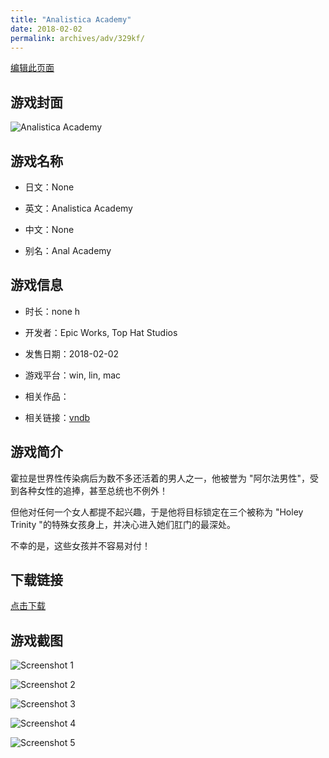 ```yaml
---
title: "Analistica Academy"
date: 2018-02-02
permalink: archives/adv/329kf/
---
```

[编辑此页面](https://github.com/ACG-3/ADV3-source/blob/main/source/_posts/Analistica%20Academy.md)

## 游戏封面

![Analistica Academy](https://pan.timero.xyz/d/onedrive/img_lib_001/Analistica%20Academy_cover.avif)


## 游戏名称

- 日文：None
- 英文：Analistica Academy
- 中文：None

- 别名：Anal Academy


## 游戏信息

- 时长：none h
- 开发者：Epic Works, Top Hat Studios
- 发售日期：2018-02-02
- 游戏平台：win, lin, mac
- 相关作品：

- 相关链接：[vndb](https://vndb.org/v21520)


## 游戏简介

霍拉是世界性传染病后为数不多还活着的男人之一，他被誉为 "阿尔法男性"，受到各种女性的追捧，甚至总统也不例外！  

但他对任何一个女人都提不起兴趣，于是他将目标锁定在三个被称为 "Holey Trinity "的特殊女孩身上，并决心进入她们肛门的最深处。

不幸的是，这些女孩并不容易对付！


## 下载链接

[点击下载](https://pan.timero.xyz/onedrive/adv_lib_001/Analistica%20Academy)


## 游戏截图


![Screenshot 1](https://pan.timero.xyz/d/onedrive/img_lib_001/Analistica%20Academy_Screenshot_1.avif)

![Screenshot 2](https://pan.timero.xyz/d/onedrive/img_lib_001/Analistica%20Academy_Screenshot_2.avif)

![Screenshot 3](https://pan.timero.xyz/d/onedrive/img_lib_001/Analistica%20Academy_Screenshot_3.avif)

![Screenshot 4](https://pan.timero.xyz/d/onedrive/img_lib_001/Analistica%20Academy_Screenshot_4.avif)

![Screenshot 5](https://pan.timero.xyz/d/onedrive/img_lib_001/Analistica%20Academy_Screenshot_5.avif)

